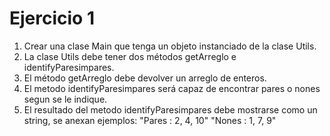 # Ejercicio 1

1. Crear una clase Main que tenga un objeto instanciado de la clase Utils.
2. La clase Utils debe tener dos métodos getArreglo e identifyParesimpares.
3. El método getArreglo debe devolver un arreglo de enteros.
4. El metodo identifyParesimpares será capaz de encontrar pares o nones segun se le indique.
5. El resultado del metodo identifyParesimpares debe mostrarse como un string, se anexan ejemplos:
"Pares : 2, 4, 10"
"Nones : 1, 7, 9"